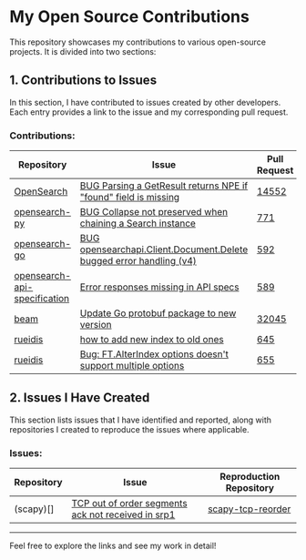 # My Open Source Contributions

This repository showcases my contributions to various open-source projects. It is divided into two sections:

## 1. Contributions to Issues
In this section, I have contributed to issues created by other developers. Each entry provides a link to the issue and my corresponding pull request.

### Contributions:
| Repository | Issue | Pull Request |
|------------|-------|--------------|
| [OpenSearch](link) | [BUG Parsing a GetResult returns NPE if "found" field is missing](https://github.com/opensearch-project/OpenSearch/issues/14519) | [14552](https://github.com/opensearch-project/OpenSearch/pull/14552) |
| [opensearch-py](link) | [BUG Collapse not preserved when chaining a Search instance](https://github.com/opensearch-project/opensearch-py/issues/769) | [771](https://github.com/opensearch-project/opensearch-py/pull/771) |
| [opensearch-go](link) | [BUG opensearchapi.Client.Document.Delete bugged error handling (v4)](https://github.com/opensearch-project/opensearch-go/issues/582) | [592](https://github.com/opensearch-project/opensearch-go/pull/592) |
| [opensearch-api-specification](link) | [Error responses missing in API specs](https://github.com/opensearch-project/opensearch-api-specification/issues/445) | [589](https://github.com/opensearch-project/opensearch-api-specification/pull/589) |
| [beam](link) | [Update Go protobuf package to new version](https://github.com/apache/beam/issues/21515) | [32045](https://github.com/apache/beam/pull/32045) |
| [rueidis](link) | [how to add new index to old ones](https://github.com/redis/rueidis/issues/632) | [645](https://github.com/redis/rueidis/pull/645) |
| [rueidis](link) | [Bug: FT.AlterIndex options doesn't support multiple options](https://github.com/redis/rueidis/issues/654) | [655](https://github.com/redis/rueidis/pull/655) |

## 2. Issues I Have Created
This section lists issues that I have identified and reported, along with repositories I created to reproduce the issues where applicable.

### Issues:
| Repository | Issue | Reproduction Repository |
|------------|-------|-------------------------|
| (scapy)[] | [TCP out of order segments ack not received in srp1](https://github.com/secdev/scapy/issues/4696) | [scapy-tcp-reorder](https://github.com/imvtsl/scapy-tcp-reorder) |

---
Feel free to explore the links and see my work in detail!
